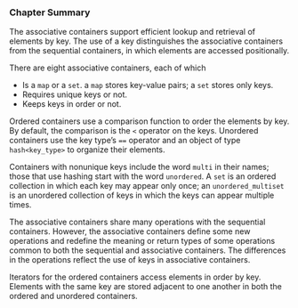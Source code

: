 <h3 id="filepos2887561"><a id="filepos2887594"></a>Chapter Summary</h3>
<p>The associative containers support efficient lookup and retrieval of elements by key. The use of a key distinguishes the associative containers from the sequential containers, in which elements are accessed positionally.</p>
<p>There are eight associative containers, each of which</p>
<ul><li>Is a <code>map</code> or a <code>set</code>. a <code>map</code> stores key-value pairs; a <code>set</code> stores only keys.</li><li>Requires unique keys or not.</li><li>Keeps keys in order or not.</li></ul>

<p>Ordered containers use a comparison function to order the elements by key. By default, the comparison is the <code>&lt;</code> operator on the keys. Unordered containers use the key type’s <code>==</code> operator and an object of type <code>hash&lt;key_type&gt;</code> to organize their elements.</p>
<p>Containers with nonunique keys include the word <code>multi</code> in their names; those that use hashing start with the word <code>unordered</code>. A <code>set</code> is an ordered collection in which each key may appear only once; an <code>unordered_multiset</code> is an unordered collection of keys in which the keys can appear multiple times.</p>
<p>The associative containers share many operations with the sequential containers. However, the associative containers define some new operations and redefine the meaning or return types of some operations common to both the sequential and associative containers. The differences in the operations reflect the use of keys in associative containers.</p>
<p>Iterators for the ordered containers access elements in order by key. Elements with the same key are stored adjacent to one another in both the ordered and unordered containers.</p>
